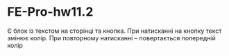 # FE-Pro-hw11.2
Є блок із текстом на сторінці та кнопка. При натисканні на кнопку текст змінює колір. 
При повторному натисканні – повертається попередній колір